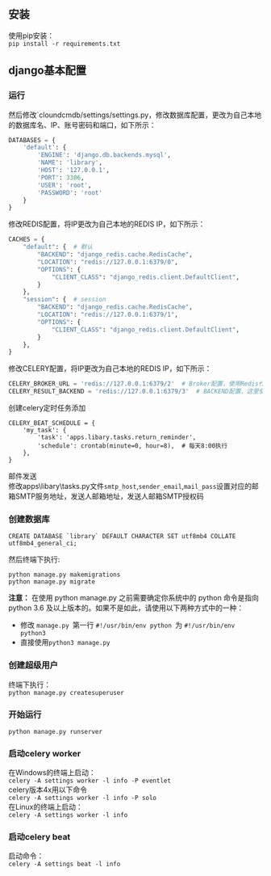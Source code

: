 ## 安装
使用pip安装： <br/>
`pip install -r requirements.txt`

## django基本配置

### 运行

然后修改`cloundcmdb/settings/settings.py，修改数据库配置，更改为自己本地的数据库名、IP、账号密码和端口，如下所示：
```python
DATABASES = {
    'default': {
        'ENGINE': 'django.db.backends.mysql',
        'NAME': 'library',
        'HOST': '127.0.0.1',
        'PORT': 3306,
        'USER': 'root',
        'PASSWORD': 'root'
    }
}
```
修改REDIS配置，将IP更改为自己本地的REDIS IP，如下所示：
```python
CACHES = {
    "default": {  # 默认
        "BACKEND": "django_redis.cache.RedisCache",
        "LOCATION": "redis://127.0.0.1:6379/0",
        "OPTIONS": {
            "CLIENT_CLASS": "django_redis.client.DefaultClient",
        }
    },
    "session": {  # session
        "BACKEND": "django_redis.cache.RedisCache",
        "LOCATION": "redis://127.0.0.1:6379/1",
        "OPTIONS": {
            "CLIENT_CLASS": "django_redis.client.DefaultClient",
        }
    },
}
```

修改CELERY配置，将IP更改为自己本地的REDIS IP，如下所示：

```python
CELERY_BROKER_URL = 'redis://127.0.0.1:6379/2'  # Broker配置，使用Redis作为消息中间件
CELERY_RESULT_BACKEND = 'redis://127.0.0.1:6379/3'  # BACKEND配置，这里使用redis
```

创建celery定时任务添加

```
CELERY_BEAT_SCHEDULE = {
    'my_task': {
        'task': 'apps.libary.tasks.return_reminder',
        'schedule': crontab(minute=0, hour=8),  # 每天8:00执行
    },
}
```

邮件发送<br/>
修改apps\libary\tasks.py文件`smtp_host`,`sender_email`,`mail_pass`设置对应的邮箱SMTP服务地址，发送人邮箱地址，发送人邮箱SMTP授权码

### 创建数据库

```mysql
CREATE DATABASE `library` DEFAULT CHARACTER SET utf8mb4 COLLATE utf8mb4_general_ci;
```

然后终端下执行:

```shell
python manage.py makemigrations
python manage.py migrate
```

**注意：**
在使用 python manage.py 之前需要确定你系统中的 python 命令是指向 python 3.6 及以上版本的。如果不是如此，请使用以下两种方式中的一种：
* 修改 `manage.py `第一行 `#!/usr/bin/env python `为 `#!/usr/bin/env python3`
* 直接使用`python3 manage.py`

### 创建超级用户
终端下执行：<br/>
`python manage.py createsuperuser`

### 开始运行

`python manage.py runserver`

### 启动celery worker

在Windows的终端上启动：<br/>
`celery -A settings worker -l info -P eventlet` <br/>
celery版本4x用以下命令<br/>
`celery -A settings worker -l info -P solo` <br/>
在Linux的终端上启动：<br/>
`celery -A settings worker -l info`

### 启动celery beat
启动命令：<br/>
`celery -A settings beat -l info`
